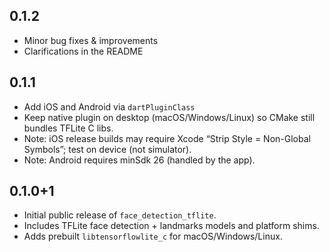 ## 0.1.2
- Minor bug fixes & improvements
- Clarifications in the README

## 0.1.1
- Add iOS and Android via `dartPluginClass`
- Keep native plugin on desktop (macOS/Windows/Linux) so CMake still bundles TFLite C libs.
- Note: iOS release builds may require Xcode “Strip Style = Non-Global Symbols”; test on device (not simulator).
- Note: Android requires minSdk 26 (handled by the app).

## 0.1.0+1
- Initial public release of `face_detection_tflite`.
- Includes TFLite face detection + landmarks models and platform shims.
- Adds prebuilt `libtensorflowlite_c` for macOS/Windows/Linux.
